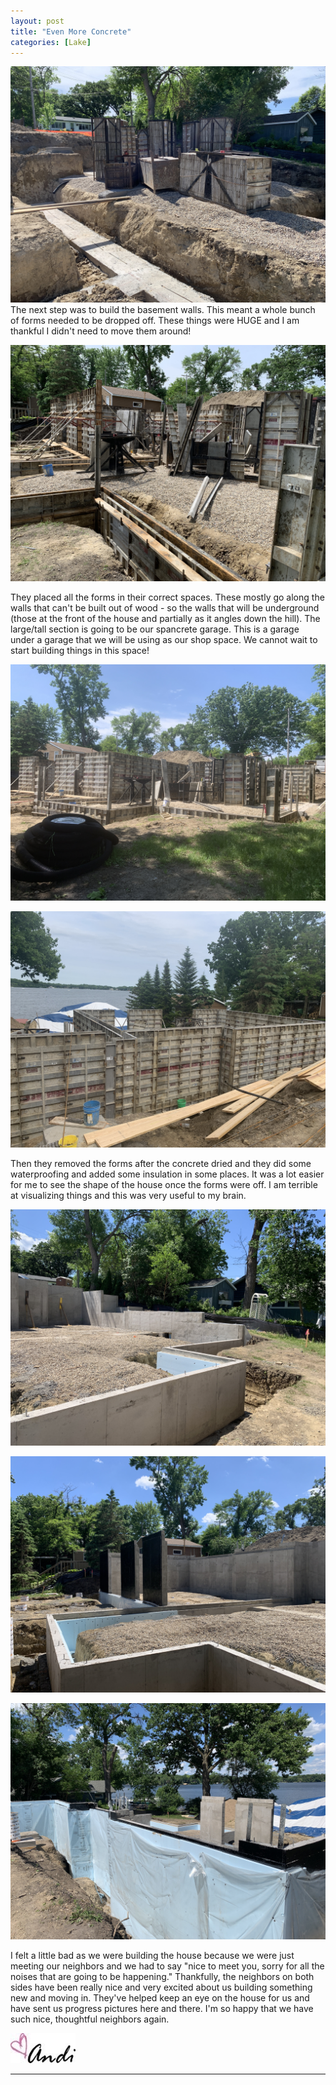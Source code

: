 ```yaml
---
layout: post
title: "Even More Concrete"
categories: [Lake]
---
```

![concrete](/images/concrete8.JPG)
The next step was to build the basement walls. This meant a whole bunch of forms needed to be dropped off. These things were HUGE and I am thankful I didn't need to move them around!

![concrete](/images/concrete9.JPG)

They placed all the forms in their correct spaces. These mostly go along the walls that can't be built out of wood - so the walls that will be underground (those at the front of the house and partially as it angles down the hill). The large/tall section is going to be our spancrete garage. This is a garage under a garage that we will be using as our shop space. We cannot wait to start building things in this space!

![concrete](/images/concrete10.JPG)

![concrete](/images/concrete11.JPG)

Then they removed the forms after the concrete dried and they did some waterproofing and added some insulation in some places. It was a lot easier for me to see the shape of the house once the forms were off. I am terrible at visualizing things and this was very useful to my brain.

![concrete](/images/concrete12.JPG)

![concrete](/images/concrete13.JPG)

![concrete](/images/concrete14.JPG)

I felt a little bad as we were building the house because we were just meeting our neighbors and we had to say "nice to meet you, sorry for all the noises that are going to be happening." Thankfully, the neighbors on both sides have been really nice and very excited about us building something new and moving in. They've helped keep an eye on the house for us and have sent us progress pictures here and there. I'm so happy that we have such nice, thoughtful neighbors again.

![Andi](/images/andi.jpg)

----